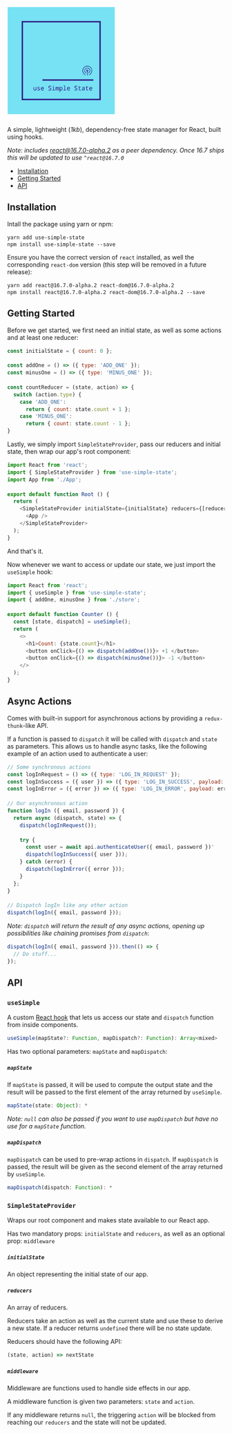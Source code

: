 # <img src="https://raw.githubusercontent.com/Jahans3/use-simple-state/master/uss-logo.png" width="250">

A simple, lightweight (*1kb*), dependency-free state manager for React, built using hooks.

*Note: includes react@16.7.0-alpha.2 as a peer dependency. Once 16.7 ships this will be updated to use `^react@16.7.0`*

* [Installation](#installation)
* [Getting Started](#getting-started)
* [API](#api)

## Installation
Intall the package using yarn or npm:
```
yarn add use-simple-state
npm install use-simple-state --save
```

Ensure you have the correct version of `react` installed, as well the corresponding `react-dom` version (this step will be removed in a future release):
```
yarn add react@16.7.0-alpha.2 react-dom@16.7.0-alpha.2
npm install react@16.7.0-alpha.2 react-dom@16.7.0-alpha.2 --save
```

## Getting Started
Before we get started, we first need an initial state, as well as some actions and at least one reducer:

```js
const initialState = { count: 0 };

const addOne = () => ({ type: 'ADD_ONE' });
const minusOne = () => ({ type: 'MINUS_ONE' });

const countReducer = (state, action) => {
  switch (action.type) {
    case 'ADD_ONE':
      return { count: state.count + 1 };
    case 'MINUS_ONE':
      return { count: state.count - 1 };
}
```

Lastly, we simply import `SimpleStateProvider`, pass our reducers and initial state, then wrap our app's root component:

```js
import React from 'react';
import { SimpleStateProvider } from 'use-simple-state';
import App from './App';

export default function Root () {
  return (
    <SimpleStateProvider initialState={initialState} reducers={[reducers]}>
      <App />
    </SimpleStateProvider>
  );
}
```

And that's it.

Now whenever we want to access or update our state, we just import the `useSimple` hook:

```js
import React from 'react';
import { useSimple } from 'use-simple-state';
import { addOne, minusOne } from './store';

export default function Counter () {
  const [state, dispatch] = useSimple();
  return (
    <>
      <h1>Count: {state.count}</h1>
      <button onClick={() => dispatch(addOne())}> +1 </button>
      <button onClick={() => dispatch(minusOne())}> -1 </button>
    </>
  );
}
```

## Async Actions
Comes with built-in support for asynchronous actions by providing a `redux-thunk`-like API.

If a function is passed to `dispatch` it will be called with `dispatch` and `state` as parameters. This allows us to handle async tasks, like the following example of an action used to authenticate a user:

```js
// Some synchronous actions
const logInRequest = () => ({ type: 'LOG_IN_REQUEST' });
const logInSuccess = ({ user }) => ({ type: 'LOG_IN_SUCCESS', payload: user });
const logInError = ({ error }) => ({ type: 'LOG_IN_ERROR', payload: error });

// Our asynchronous action
function logIn ({ email, password }) {
  return async (dispatch, state) => {
    dispatch(logInRequest());

    try {
      const user = await api.authenticateUser({ email, password })'
      dispatch(logInSuccess({ user }));
    } catch (error) {
      dispatch(logInError({ error }));
    }
  };
}

// Dispatch logIn like any other action
dispatch(logIn({ email, password }));
```

*Note: `dispatch` will return the result of any async actions, opening up possibilities like chaining promises from `dispatch`*:

```js
dispatch(logIn({ email, password })).then(() => {
  // Do stuff...
});
```

## API
### `useSimple`
A custom [React hook](https://reactjs.org/docs/hooks-intro.html) that lets us access our state and `dispatch` function from inside components.

```js
useSimple(mapState?: Function, mapDispatch?: Function): Array<mixed>
```

Has two optional parameters: `mapState` and `mapDispatch`:
##### `mapState`
If `mapState` is passed, it will be used to compute the output state and the result will be passed to the first element of the array returned by `useSimple`.

```js
mapState(state: Object): *
```

*Note: `null` can also be passed if you want to use `mapDispatch` but have no use for a `mapState` function.*

##### `mapDispatch`
`mapDispatch` can be used to pre-wrap actions in `dispatch`. If `mapDispatch` is passed, the result will be given as the second element of the array returned by `useSimple`.

```js
mapDispatch(dispatch: Function): *
```

### `SimpleStateProvider`
Wraps our root component and makes state available to our React app.

Has two mandatory props: `initialState` and `reducers`, as well as an optional prop: `middleware`

##### `initialState`
An object representing the initial state of our app.

##### `reducers`
An array of reducers.

Reducers take an action as well as the current state and use these to derive a new state. If a reducer returns `undefined` there will be no state update.

Reducers should have the following API:
```js
(state, action) => nextState
```

##### `middleware`
Middleware are functions used to handle side effects in our app.

A middleware function is given two parameters: `state` and `action`.

If any middleware returns `null`, the triggering `action` will be blocked from reaching our `reducers` and the state will not be updated.
